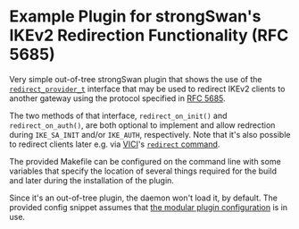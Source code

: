 # Example Plugin for strongSwan's IKEv2 Redirection Functionality (RFC 5685)

Very simple out-of-tree strongSwan plugin that shows the use of the
[`redirect_provider_t`](https://github.com/strongswan/strongswan/blob/master/src/libcharon/sa/redirect_provider.h)
interface that may be used to redirect IKEv2 clients to another gateway using
the protocol specified in [RFC 5685](http://tools.ietf.org/html/rfc5685).

The two methods of that interface, `redirect_on_init()` and `redirect_on_auth()`,
are both optional to implement and allow redrection during `IKE_SA_INIT` and/or
`IKE_AUTH`, respectively. Note that it's also possible to redirect clients later
e.g. via [VICI](https://wiki.strongswan.org/projects/strongswan/wiki/Vici)'s
[`redirect` command](https://github.com/strongswan/strongswan/blob/master/src/libcharon/plugins/vici/README.md#redirect).

The provided Makefile can be configured on the command line with some variables
that specify the location of several things required for the build and later
during the installation of the plugin.

Since it's an out-of-tree plugin, the daemon won't load it, by default. The
provided config snippet assumes that [the modular plugin configuration](https://wiki.strongswan.org/projects/strongswan/wiki/PluginLoad#Modular-Configuration)
is in use.
